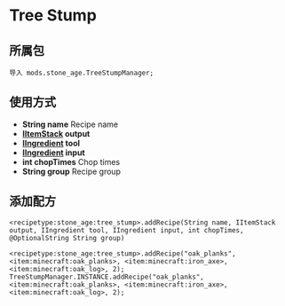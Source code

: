 # Tree Stump

## 所属包
`导入 mods.stone_age.TreeStumpManager;`

## 使用方式
- **String name** Recipe name
- **[IItemStack](/Vanilla/Items/IItemStack/) output**
- **[IIngredient](/Vanilla/Variable_Types/IIngredient/) tool**
- **[IIngredient](/Vanilla/Variable_Types/IIngredient/) input**
- **int chopTimes** Chop times
- **String group** Recipe group

## 添加配方

```zenscript
<recipetype:stone_age:tree_stump>.addRecipe(String name, IItemStack output, IIngredient tool, IIngredient input, int chopTimes, @OptionalString String group)

<recipetype:stone_age:tree_stump>.addRecipe("oak_planks", <item:minecraft:oak_planks>, <item:minecraft:iron_axe>, <item:minecraft:oak_log>, 2);
TreeStumpManager.INSTANCE.addRecipe("oak_planks", <item:minecraft:oak_planks>, <item:minecraft:iron_axe>, <item:minecraft:oak_log>, 2);
```
